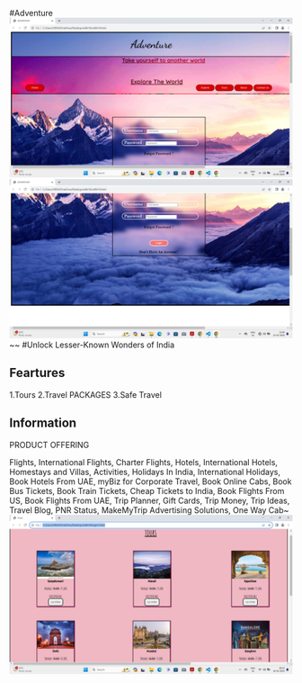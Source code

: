 #Adventure
![Homepage](<Screenshot 2024-02-23 234813.png>) ![Homepage](<Screenshot 2024-02-23 234823.png>)~~
#Unlock Lesser-Known Wonders of India
## Feartures
1.Tours
2.Travel PACKAGES
3.Safe Travel
## Information
PRODUCT OFFERING

Flights, International Flights, Charter Flights, Hotels, International Hotels, Homestays and Villas, Activities, Holidays In India, International Holidays, Book Hotels From UAE, myBiz for Corporate Travel, Book Online Cabs, Book Bus Tickets, Book Train Tickets, Cheap Tickets to India, Book Flights From US, Book Flights From UAE, Trip Planner, Gift Cards, Trip Money, Trip Ideas, Travel Blog, PNR Status, MakeMyTrip Advertising Solutions, One Way Cab~
![alt text](<Screenshot 2024-02-24 001038.png>)